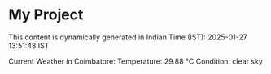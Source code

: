 # My Project

This content is dynamically generated in Indian Time (IST): 2025-01-27 13:51:48 IST


Current Weather in Coimbatore:
Temperature: 29.88 °C
Condition: clear sky

